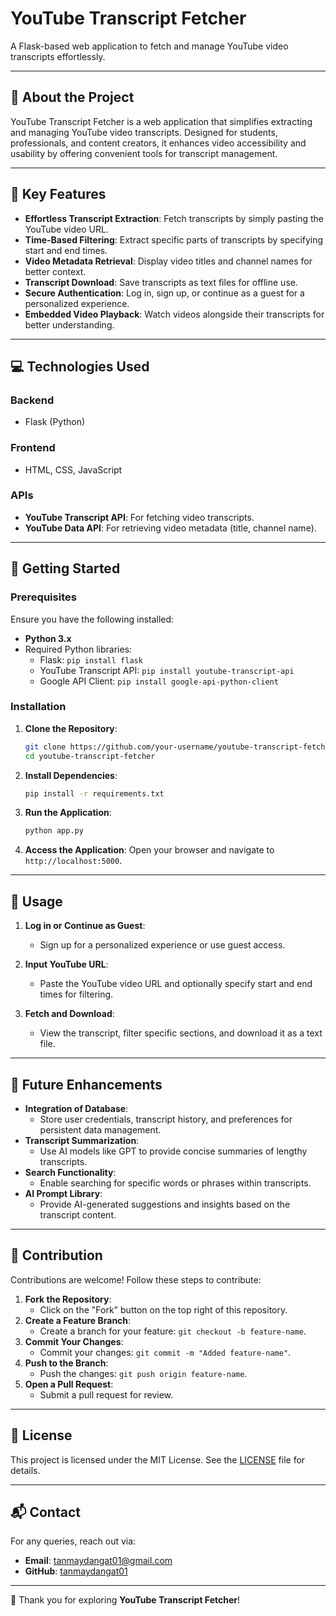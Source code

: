 # YouTube Transcript Fetcher

A Flask-based web application to fetch and manage YouTube video transcripts effortlessly.

---

## 📝 About the Project
YouTube Transcript Fetcher is a web application that simplifies extracting and managing YouTube video transcripts. Designed for students, professionals, and content creators, it enhances video accessibility and usability by offering convenient tools for transcript management.

---

## 🔑 Key Features

- **Effortless Transcript Extraction**: Fetch transcripts by simply pasting the YouTube video URL.
- **Time-Based Filtering**: Extract specific parts of transcripts by specifying start and end times.
- **Video Metadata Retrieval**: Display video titles and channel names for better context.
- **Transcript Download**: Save transcripts as text files for offline use.
- **Secure Authentication**: Log in, sign up, or continue as a guest for a personalized experience.
- **Embedded Video Playback**: Watch videos alongside their transcripts for better understanding.

---

## 💻 Technologies Used

### Backend
- Flask (Python)

### Frontend
- HTML, CSS, JavaScript

### APIs
- **YouTube Transcript API**: For fetching video transcripts.
- **YouTube Data API**: For retrieving video metadata (title, channel name).

---

## 🚀 Getting Started

### Prerequisites

Ensure you have the following installed:

- **Python 3.x**
- Required Python libraries:
  - Flask: `pip install flask`
  - YouTube Transcript API: `pip install youtube-transcript-api`
  - Google API Client: `pip install google-api-python-client`

### Installation

1. **Clone the Repository**:
   ```bash
   git clone https://github.com/your-username/youtube-transcript-fetcher.git
   cd youtube-transcript-fetcher
   ```
2. **Install Dependencies**:
   ```bash
   pip install -r requirements.txt
   ```
3. **Run the Application**:
   ```bash
   python app.py
   ```
4. **Access the Application**:
   Open your browser and navigate to `http://localhost:5000`.

---

## 📖 Usage

1. **Log in or Continue as Guest**:
   - Sign up for a personalized experience or use guest access.

2. **Input YouTube URL**:
   - Paste the YouTube video URL and optionally specify start and end times for filtering.

3. **Fetch and Download**:
   - View the transcript, filter specific sections, and download it as a text file.

---

## 🌟 Future Enhancements

- **Integration of Database**:
  - Store user credentials, transcript history, and preferences for persistent data management.
- **Transcript Summarization**:
  - Use AI models like GPT to provide concise summaries of lengthy transcripts.
- **Search Functionality**:
  - Enable searching for specific words or phrases within transcripts.
- **AI Prompt Library**:
  - Provide AI-generated suggestions and insights based on the transcript content.

---

## 🤝 Contribution

Contributions are welcome! Follow these steps to contribute:

1. **Fork the Repository**:
   - Click on the "Fork" button on the top right of this repository.
2. **Create a Feature Branch**:
   - Create a branch for your feature: `git checkout -b feature-name`.
3. **Commit Your Changes**:
   - Commit your changes: `git commit -m "Added feature-name"`.
4. **Push to the Branch**:
   - Push the changes: `git push origin feature-name`.
5. **Open a Pull Request**:
   - Submit a pull request for review.

---

## 📜 License

This project is licensed under the MIT License. See the [LICENSE](LICENSE) file for details.

---

## 📬 Contact

For any queries, reach out via:

- **Email**: [tanmaydangat01@gmail.com](mailto:tanmaydangat01@gmail.com)
- **GitHub**: [tanmaydangat01](https://github.com/tanmaydangat01)

---

🌟 Thank you for exploring **YouTube Transcript Fetcher**!
